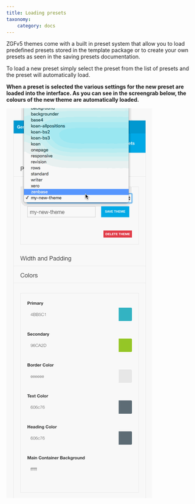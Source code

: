 ```yaml
---
title: Loading presets
taxonomy:
    category: docs
---
```


ZGFv5 themes come with a built in preset system that allow you to load predefined presets stored in the template package or to create your own presets as seen in the saving presets documentation.

To load a new preset simply select the preset from the list of presets and the preset will automatically load.

**When a preset is selected the various settings for the new preset are loaded into the interface. As you can see in the screengrab below, the colours of the new theme are automatically loaded.**

![Load a preset](load-preset.gif)
 